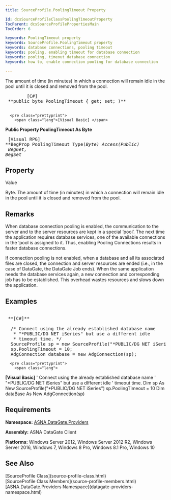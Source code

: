 ```yaml
---
title: SourceProfile.PoolingTimeout Property

Id: dcsSourceProfileClassPoolingTimeoutProperty
TocParent: dcsSourceProfilePropertiesMain
TocOrder: 6

keywords: PoolingTimeout property
keywords: SourceProfile.PoolingTimeout property
keywords: database connections, pooling timeout
keywords: pooling, enabling timeout for database connection
keywords: pooling, timeout database connection
keywords: how to, enable connection pooling for database connection

---
```


The amount of time (in minutes) in which a connection will remain idle in the pool until it is closed and removed from the pool.
<pre class="prettyprint">
        <span class="lang">[C#]</span>
 **public byte PoolingTimeout { get; set; )** 
      </pre>
      <pre class="prettyprint">
        <span class="lang">[Visual Basic] </span>
 **Public Property PoolingTimeout As Byte** 
      </pre>
      <pre class="prettyprint">
        <span class="lang">[Visual RPG]</span>
 **BegProp PoolingTimeout Type(*Byte) Access(*Public)<br />   BegGet, BegSet** 
      </pre>

## Property
 Value

Byte. The amount of time (in minutes) in which a connection will remain idle in the pool until it is closed and removed from the pool. 
## Remarks

When database connection pooling is enabled, the communication to the server and to the server resources are kept in a special ‘pool’. The next time the application requires database services, one of the available connections in the ‘pool is assigned to it. Thus, enabling Pooling Connections results in faster database connections.

If connection pooling is not enabled, when a database and all its associated files are closed, the connection and server resources are ended (i.e., in the case of DataGate, the DataGate Job ends). When the same application needs the database services again, a new connection and corresponding job has to be established. This overhead wastes resources and slows down the application.
## Examples

<pre class="prettyprint">
        <span class="lang">
 **[C#]** 
        </span>
  /* Connect using the already established database name 
   * "*PUBLIC/DG NET iSeries" but use a different idle
   * timeout time. */
  SourceProfile sp = new SourceProfile("*PUBLIC/DG NET iSeries");
  sp.PoolingTimeout = 10;
  AdgConnection database = new AdgConnection(sp);
</pre>
      <pre class="prettyprint">
        <span class="lang">
 **[Visual Basic]** 
        </span>
  ' Connect using the already established database name 
  ' "*PUBLIC/DG NET iSeries" but use a dIfferent idle
  ' timeout time. 
  Dim sp As New SourceProfile("*PUBLIC/DG NET iSeries")
  sp.PoolingTimeout = 10
  Dim dataBase As New AdgConnection(sp)</pre>

## Requirements

**Namespace:** [ASNA.DataGate.Providers](datagate-providers-namespace.html)

<span> **Assembly:** ASNA DataGate Client</span> 

<span> **Platforms:** Windows Server 2012, Windows Server 2012 R2, Windows Server 2016, Windows 7, Windows 8 Pro, Windows 8.1 Pro, Windows 10</span>
## See Also

<dl />
      [SourceProfile Class](source-profile-class.html) <br />
      [SourceProfile Class Members](source-profile-members.html)<br />
      [ASNA.DataGate.Providers Namespace](datagate-providers-namespace.html)

